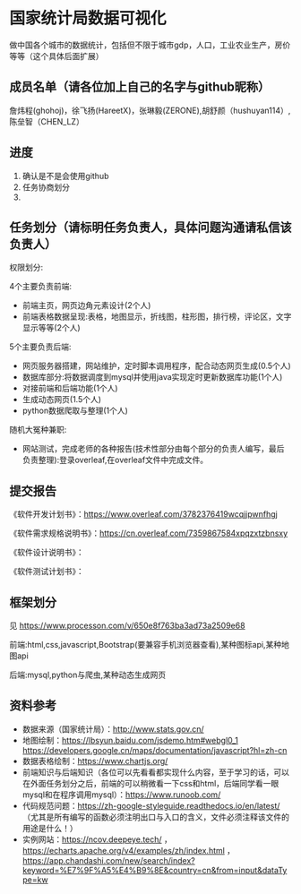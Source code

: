 # 国家统计局数据可视化

做中国各个城市的数据统计，包括但不限于城市gdp，人口，工业农业生产，房价等等（这个具体后面扩展）

## 成员名单（请各位加上自己的名字与github昵称）

詹炜程(ghohoj)，徐飞扬(HareetX)，张琳毅(ZERONE),胡舒颜（hushuyan114）,陈垒智（CHEN_LZ）


## 进度

1. 确认是不是会使用github
2. 任务协商划分
3. 

## 任务划分（请标明任务负责人，具体问题沟通请私信该负责人）

权限划分:

4个主要负责前端:
- 前端主页，网页边角元素设计(2个人)
- 前端表格数据呈现:表格，地图显示，折线图，柱形图，排行榜，评论区，文字显示等等(2个人)

5个主要负责后端:
- 网页服务器搭建，网站维护，定时脚本调用程序，配合动态网页生成(0.5个人)
- 数据库部分:将数据调度到mysql并使用java实现定时更新数据库功能(1个人)
- 对接前端和后端功能(1个人)
- 生成动态网页(1.5个人)
- python数据爬取与整理(1个人)


随机大冤种兼职:
- 网站测试，完成老师的各种报告(技术性部分由每个部分的负责人编写，最后负责整理):登录overleaf,在overleaf文件中完成文件。

## 提交报告

《软件开发计划书》：https://www.overleaf.com/3782376419wcqjjpwnfhgj

《软件需求规格说明书》：https://cn.overleaf.com/7359867584xpqzxtzbnsxy

《软件设计说明书》：

《软件测试计划书》：

## 框架划分

见 https://www.processon.com/v/650e8f763ba3ad73a2509e68

前端:html,css,javascript,Bootstrap(要兼容手机浏览器查看),某种图标api,某种地图api

后端:mysql,python与爬虫,某种动态生成网页

## 资料参考

- 数据来源（国家统计局）：http://www.stats.gov.cn/
- 地图绘制：https://lbsyun.baidu.com/jsdemo.htm#webgl0_1
https://developers.google.cn/maps/documentation/javascript?hl=zh-cn
- 数据表格绘制：https://www.chartjs.org/
- 前端知识与后端知识（各位可以先看看都实现什么内容，至于学习的话，可以在外面任务划分之后，前端的可以稍微看一下css和html，后端同学看一眼mysql和在程序调用mysql）：https://www.runoob.com/
- 代码规范问题：https://zh-google-styleguide.readthedocs.io/en/latest/ （尤其是所有编写的函数必须注明出口与入口的含义，文件必须注释该文件的用途是什么！）
- 实例网站：https://ncov.deepeye.tech/ ， https://echarts.apache.org/v4/examples/zh/index.html ，https://app.chandashi.com/new/search/index?keyword=%E7%9F%A5%E4%B9%8E&country=cn&from=input&dataType=kw
